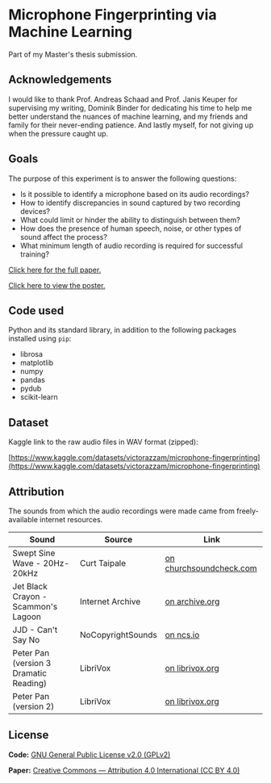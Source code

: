 # Microphone Fingerprinting via Machine Learning

Part of my Master's thesis submission.

## Acknowledgements

I would like to thank Prof. Andreas Schaad and Prof. Janis Keuper for supervising my writing, Dominik Binder for dedicating his time to help me better understand the nuances of machine learning, and my friends and family for their never-ending patience. And lastly myself, for not giving up when the pressure caught up.

## Goals

The purpose of this experiment is to answer the following questions:

 - Is it possible to identify a microphone based on its audio recordings?
 - How to identify discrepancies in sound captured by two recording devices?
 - What could limit or hinder the ability to distinguish between them?
 - How does the presence of human speech, noise, or other types of sound affect the process?
 - What minimum length of audio recording is required for successful training?

[Click here for the full paper.](ml-based-mic-fingerprinting.pdf)

[Click here to view the poster.](poster.pdf)

## Code used

Python and its standard library, in addition to the following packages installed using `pip`:

 - librosa
 - matplotlib
 - numpy
 - pandas
 - pydub
 - scikit-learn

## Dataset

Kaggle link to the raw audio files in WAV format (zipped):

[https://www.kaggle.com/datasets/victorazzam/microphone-fingerprinting](https://www.kaggle.com/datasets/victorazzam/microphone-fingerprinting)

## Attribution

The sounds from which the audio recordings were made came from freely-available internet resources.

| Sound | Source | Link |
| ----- | ------ | -----|
| Swept Sine Wave - 20Hz-20kHz | Curt Taipale | [on churchsoundcheck.com](https://www.churchsoundcheck.com/audio-test-signals.html) |
| Jet Black Crayon - Scammon's Lagoon | Internet Archive | [on archive.org](https://archive.org/details/cd_low-frequency-speaker-test_jet-black-crayon) |
| JJD - Can't Say No | NoCopyrightSounds | [on ncs.io](http://ncs.io/CantSayNo) |
| Peter Pan (version 3 Dramatic Reading) | LibriVox | [on librivox.org](https://librivox.org/peter-pan-dramatic-reading-by-j-m-barrie) |
| Peter Pan (version 2) | LibriVox | [on librivox.org](https://librivox.org/peter-pan-version-2) |

## License

**Code:** [GNU General Public License v2.0 (GPLv2)](https://choosealicense.com/licenses/gpl-2.0)

**Paper:** [Creative Commons — Attribution 4.0 International (CC BY 4.0)](https://creativecommons.org/licenses/by/4.0)
